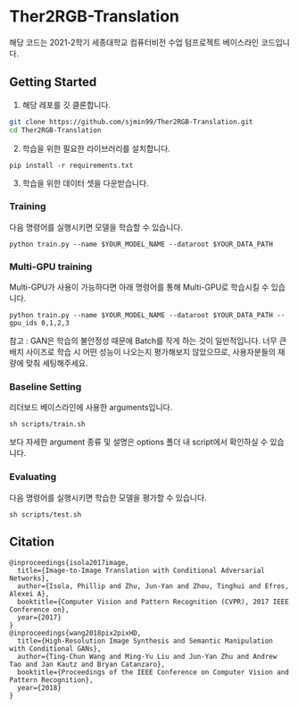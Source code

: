 # Ther2RGB-Translation

해당 코드는 2021-2학기 세종대학교 컴퓨터비전 수업 텀프로젝트 베이스라인 코드입니다.

## Getting Started
1. 해당 레포를 깃 클론합니다.
```sh
git clone https://github.com/sjmin99/Ther2RGB-Translation.git
cd Ther2RGB-Translation
```
2. 학습을 위한 필요한 라이브러리를 설치합니다.
```
pip install -r requirements.txt
```
3. 학습을 위한 데이터 셋을 다운받습니다.


### Training
다음 명령어를 실행시키면 모델을 학습할 수 있습니다.
```
python train.py --name $YOUR_MODEL_NAME --dataroot $YOUR_DATA_PATH
```
### Multi-GPU training
Multi-GPU가 사용이 가능하다면 아래 명령어를 통해 Multi-GPU로 학습시킬 수 있습니다.
```
python train.py --name $YOUR_MODEL_NAME --dataroot $YOUR_DATA_PATH --gpu_ids 0,1,2,3
```
참고 : GAN은 학습의 불안정성 때문에 Batch를 작게 하는 것이 일반적입니다. 너무 큰 배치 사이즈로 학습 시 어떤 성능이 나오는지 평가해보지 않았으므로, 사용자분들의 재량에 맞춰 세팅해주세요.
### Baseline Setting
리더보드 베이스라인에 사용한 arguments입니다.
```
sh scripts/train.sh
```
보다 자세한 argument 종류 및 설명은 options 폴더 내 script에서 확인하실 수 있습니다.
### Evaluating
다음 명령어를 실행시키면 학습한 모델을 평가할 수 있습니다.
```
sh scripts/test.sh
```
## Citation
```
@inproceedings{isola2017image,
  title={Image-to-Image Translation with Conditional Adversarial Networks},
  author={Isola, Phillip and Zhu, Jun-Yan and Zhou, Tinghui and Efros, Alexei A},
  booktitle={Computer Vision and Pattern Recognition (CVPR), 2017 IEEE Conference on},
  year={2017}
}
@inproceedings{wang2018pix2pixHD,
  title={High-Resolution Image Synthesis and Semantic Manipulation with Conditional GANs},
  author={Ting-Chun Wang and Ming-Yu Liu and Jun-Yan Zhu and Andrew Tao and Jan Kautz and Bryan Catanzaro},  
  booktitle={Proceedings of the IEEE Conference on Computer Vision and Pattern Recognition},
  year={2018}
}
```
